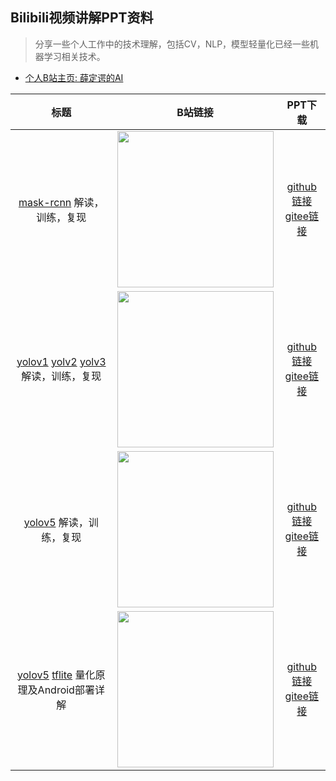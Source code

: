 ## Bilibili视频讲解PPT资料
> 分享一些个人工作中的技术理解，包括CV，NLP，模型轻量化已经一些机器学习相关技术。

- [个人B站主页: 薛定谔的AI](https://space.bilibili.com/237133596/video)

| 标题  | B站链接  | PPT下载  |
|:-:|---|:-:|
| [mask-rcnn](https://arxiv.org/pdf/1703.06870.pdf) 解读，训练，复现 | [<img src="https://raw.githubusercontent.com/yyccR/bilibili_talk/master/mask-rcnn%20%E8%A7%A3%E8%AF%BB%EF%BC%8C%E8%AE%AD%E7%BB%83%EF%BC%8C%E5%A4%8D%E7%8E%B0/mask_rcnn%E5%B0%81%E9%9D%A2.png" width="250"/>](https://www.bilibili.com/video/BV1qA411w7Zg?spm_id_from=333.999.0.0) | [github链接](https://github.com/yyccR/bilibili_talk/raw/master/mask-rcnn%20%E8%A7%A3%E8%AF%BB%EF%BC%8C%E8%AE%AD%E7%BB%83%EF%BC%8C%E5%A4%8D%E7%8E%B0/mask_rcnn_bilibili_talk_ppt.pdf) <br> [gitee链接]() |
| [yolov1](https://arxiv.org/pdf/1506.02640.pdf) [yolv2](https://arxiv.org/pdf/1612.08242.pdf) [yolv3](https://arxiv.org/pdf/1804.02767.pdf) 解读，训练，复现 | [<img src="https://raw.githubusercontent.com/yyccR/bilibili_talk/master/yolov1%20yolov2%20yolv3%20%E8%AE%AD%E7%BB%83%EF%BC%8C%E8%A7%A3%E8%AF%BB%EF%BC%8C%E5%A4%8D%E7%8E%B0/yolov1v2v3.png" width="250"/>](https://www.bilibili.com/video/BV1DS4y1R7zd?spm_id_from=333.999.0.0) | [github链接](https://github.com/yyccR/bilibili_talk/raw/master/yolov1%20yolov2%20yolv3%20%E8%AE%AD%E7%BB%83%EF%BC%8C%E8%A7%A3%E8%AF%BB%EF%BC%8C%E5%A4%8D%E7%8E%B0/yolov1yolov2yolov3_bilibili_talk_ppt.pdf) <br> [gitee链接]() |
| [yolov5](https://github.com/ultralytics/yolov5) 解读，训练，复现 | [<img src="https://raw.githubusercontent.com/yyccR/bilibili_talk/master/yolov5%20tflite%20%E9%87%8F%E5%8C%96%E5%8E%9F%E7%90%86%E5%8F%8AAndroid%E9%83%A8%E7%BD%B2%E8%AF%A6%E8%A7%A3/yolov5%E5%B0%81%E9%9D%A2.png" width="250"/>](https://www.bilibili.com/video/BV1JR4y1g77H?spm_id_from=333.999.0.0) | [github链接](https://github.com/yyccR/bilibili_talk/raw/master/yolov5%20%E8%A7%A3%E8%AF%BB%EF%BC%8C%E8%AE%AD%E7%BB%83%EF%BC%8C%E5%A4%8D%E7%8E%B0/yolov5_bilibili_talk_ppt.pdf) <br> [gitee链接]() |
| [yolov5](https://github.com/ultralytics/yolov5) [tflite](https://www.tensorflow.org/lite/guide?hl=zh-cn) 量化原理及Android部署详解  | [<img src="https://raw.githubusercontent.com/yyccR/bilibili_talk/master/yolov5%20%E8%A7%A3%E8%AF%BB%EF%BC%8C%E8%AE%AD%E7%BB%83%EF%BC%8C%E5%A4%8D%E7%8E%B0/yolov5-tflite-android%E9%83%A8%E7%BD%B2%E5%B0%81%E9%9D%A2.png" width="250"/>](https://www.bilibili.com/video/BV1La411e7NC?spm_id_from=333.999.0.0) | [github链接](https://github.com/yyccR/bilibili_talk/raw/master/yolov5%20tflite%20%E9%87%8F%E5%8C%96%E5%8E%9F%E7%90%86%E5%8F%8AAndroid%E9%83%A8%E7%BD%B2%E8%AF%A6%E8%A7%A3/yolov5_tflite_android_bilibili_talk_ppt.pdf) <br> [gitee链接]() |